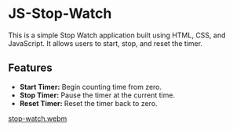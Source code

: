 # JS-Stop-Watch

This is a simple Stop Watch application built using HTML, CSS, and JavaScript. It allows users to start, stop, and reset the timer.

## Features

- **Start Timer:** Begin counting time from zero.
- **Stop Timer:** Pause the timer at the current time.
- **Reset Timer:** Reset the timer back to zero.

[stop-watch.webm](https://github.com/user-attachments/assets/0afc5a64-fbc9-41ae-a838-5269e05a009e)

